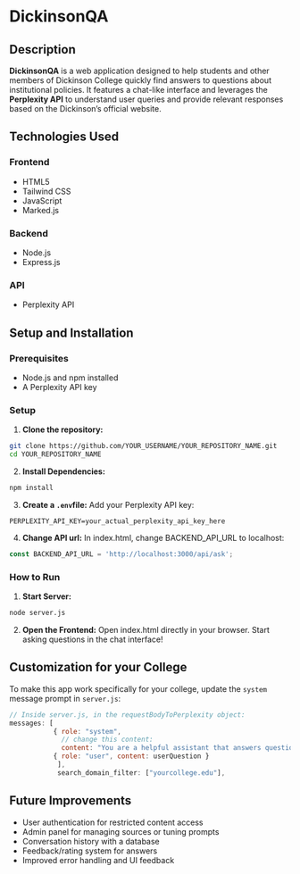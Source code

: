 # DickinsonQA

## Description

**DickinsonQA** is a web application designed to help students and other members of Dickinson College quickly find answers to questions about institutional policies. It features a chat-like interface and leverages the **Perplexity API** to understand user queries and provide relevant responses based on the Dickinson’s official website.

## Technologies Used

### Frontend
- HTML5  
- Tailwind CSS  
- JavaScript  
- Marked.js  

### Backend
- Node.js  
- Express.js  

### API
- Perplexity API

## Setup and Installation

### Prerequisites

- Node.js and npm installed
- A Perplexity API key

### Setup

1. **Clone the repository:**

```bash
git clone https://github.com/YOUR_USERNAME/YOUR_REPOSITORY_NAME.git
cd YOUR_REPOSITORY_NAME
```
2. **Install Dependencies:**

```bash
npm install
```
3. **Create a ```.env```file:**
Add your Perplexity API key:

```
PERPLEXITY_API_KEY=your_actual_perplexity_api_key_here
```
4. **Change API url:**
In index.html, change BACKEND_API_URL to localhost:
```javascript
const BACKEND_API_URL = 'http://localhost:3000/api/ask';
```
### How to Run
1. **Start Server:**

```bash
node server.js
```
2. **Open the Frontend:**
Open index.html directly in your browser.
Start asking questions in the chat interface!

## Customization for your College
To make this app work specifically for your college, update the ```system``` message prompt in ```server.js```:

```javascript
// Inside server.js, in the requestBodyToPerplexity object:
messages: [
           { role: "system", 
             // change this content:
             content: "You are a helpful assistant that answers questions about [your college]. Answer as accurately and concisely as possible. If an answer is unclear or unavailable, say so honestly."},
           { role: "user", content: userQuestion }
            ],
            search_domain_filter: ["yourcollege.edu"],
```

## Future Improvements
* User authentication for restricted content access
* Admin panel for managing sources or tuning prompts
* Conversation history with a database
* Feedback/rating system for answers
* Improved error handling and UI feedback